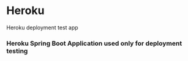 # Heroku
Heroku deployment test app


<h3>Heroku Spring Boot Application used only for deployment testing </h3>
